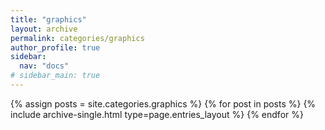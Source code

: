 ```yaml
---
title: "graphics"
layout: archive
permalink: categories/graphics
author_profile: true
sidebar:
  nav: "docs"
# sidebar_main: true
---
```


{% assign posts = site.categories.graphics %}
{% for post in posts %} {% include archive-single.html type=page.entries_layout %} {% endfor %}
